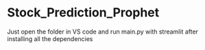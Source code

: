 # Stock_Prediction_Prophet

Just open the folder in VS code and run main.py with streamlit after installing all the dependencies
